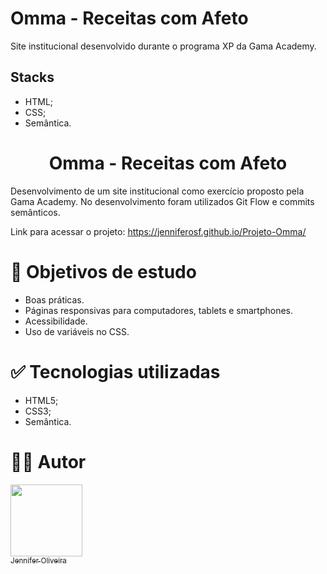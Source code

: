 # Omma - Receitas com Afeto

Site institucional desenvolvido durante o programa XP da Gama Academy.

## Stacks

- HTML;
- CSS;
- Semântica.


<h1 align="center"> Omma - Receitas com Afeto </h1>


Desenvolvimento de um site institucional como exercício proposto pela Gama Academy. No desenvolvimento foram utilizados Git Flow e commits semânticos.

Link para acessar o projeto: https://jenniferosf.github.io/Projeto-Omma/


# 📁 Objetivos de estudo
- Boas práticas.
- Páginas responsivas para computadores, tablets e smartphones.
- Acessibilidade.
- Uso de variáveis no CSS.


# ✅ Tecnologias utilizadas

- HTML5;
- CSS3;
- Semântica.

# 🧑‍💻 Autor

[<img src="https://avatars.githubusercontent.com/jenniferosf" width=115><br><sub>Jennifer Oliveira</sub>](https://github.com/JenniferOSF) 